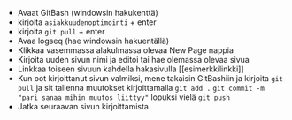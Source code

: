 - Avaat GitBash (windowsin hakukenttä)
- kirjoita `asiakkuudenoptimointi` + enter
- kirjoita `git pull` + enter
- Avaa logseq (hae windowsin hakuentällä)
- Klikkaa vasemmassa alakulmassa olevaa New Page nappia
- Kirjoita uuden sivun nimi ja editoi tai hae olemassa olevaa sivua
- Linkkaa toiseen sivuun kahdella hakasivulla [[esimerkkilinkki]]
- Kun oot kirjoittanut sivun valmiksi, mene takaisin GitBashiin ja kirjoita `git pull` ja sit tallenna muutokset kirjoittamalla `git add .`  `git commit -m "pari sanaa mihin muutos liittyy"` lopuksi vielä `git push`
- Jatka seuraavan sivun kirjoittamista